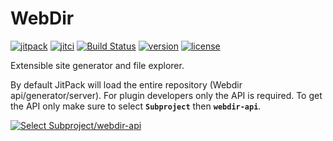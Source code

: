 # WebDir

[![jitpack](https://jitpack.io/v/com.kttdevelopment/webdir.svg)](https://jitpack.io/#com.kttdevelopment/webdir)
[![jitci](https://jitci.com/gh/ktt-development/webdir/svg)](https://jitci.com/gh/ktt-development/webdir)
[![Build Status](https://travis-ci.org/Ktt-Development/webdir.svg?branch=master)](https://travis-ci.org/Ktt-Development/webdir)
[![version](https://img.shields.io/github/v/release/ktt-development/webdir?color=ffaa00&include_prereleases)](https://github.com/ktt-development/webdir/releases)
[![license](https://img.shields.io/github/license/ktt-development/webdir)](https://www.gnu.org/licenses/old-licenses/gpl-2.0.en.html)

Extensible site generator and file explorer.

By default JitPack will load the entire repository (Webdir api/generator/server). 
For plugin developers only the API is required. To get the API only make sure to select **`Subproject`** then **`webdir-api`**.

[![Select Subproject/webdir-api](https://raw.githubusercontent.com/Ktt-Development/webdir/master/readme-jitpack-api.png)](https://jitpack.io/#com.kttdevelopment/webdir)
